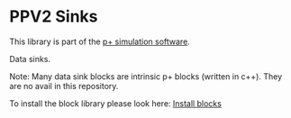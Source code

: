 # PPV2 Sinks
This library is part of the [p+ simulation software](https://github.com/Mynogs/PPV2-Simulation-System).

Data sinks.

Note: Many data sink blocks are intrinsic p+ blocks (written in c++). They are no avail in this repository.

To install the block library please look here: [Install blocks](https://github.com/Mynogs/PPV2-Simulation-System/blob/master/README.md#install-blocks)
